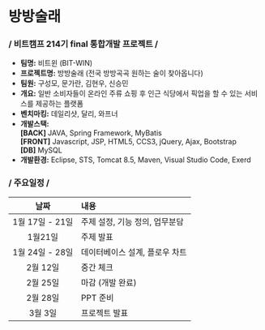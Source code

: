 # 방방술래

### / 비트캠프 214기 final 통합개발 프로젝트 /
- **팀명:** 비트윈 (BIT-WIN)
- **프로젝트명:** 방방술래 (전국 방방곡곡 원하는 술이 찾아옵니다)
- **팀원:** 구성모, 문가란, 김현우, 신승민
- **개요:** 일반 소비자들이 온라인 주류 쇼핑 후 인근 식당에서 픽업을 할 수 있는 서비스를 제공하는 플랫폼
- **벤치마킹:** 데일리샷, 달리, 와프너
- **개발스택:**<br />**\[BACK\]** JAVA, Spring Framework, MyBatis<br />**\[FRONT\]** Javascript, JSP, HTML5, CCS3, jQuery, Ajax, Bootstrap<br />**\[DB\]** MySQL
- **개발환경:** Eclipse, STS, Tomcat 8.5, Maven, Visual Studio Code, Exerd

### / 주요일정 /
|날짜|내용|
|:---:|:---|
|1월 17일 - 21일|주제 설정, 기능 정의, 업무분담|
|1월21일|주제 발표|
|1월 24일 - 28일|데이터베이스 설계, 플로우 차트|
|2월 12일|중간 체크|
|2월 25일|마감 (개발 완료)|
|2월 28일|PPT 준비|
|3월 3일|프로젝트 발표|